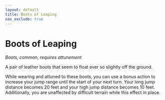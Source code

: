 ```yaml
---
layout: default
title: Boots of Leaping
nav_exclude: true
---
```


# Boots of Leaping

*Boots, common, requires attunement*

A pair of leather boots that seem to float ever so slightly off the ground.

While wearing and attuned to these boots, you can use a bonus action to increase your jump range until the start of your next turn. Your long jump distance becomes 20 feet and your high jump distance becomes 10 feet. Additionally, you are unaffected by difficult terrain while this effect in place.